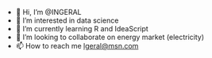 - 👋 Hi, I’m @INGERAL
- 👀 I’m interested in data science
- 🌱 I’m currently learning R and IdeaScript
- 💞️ I’m looking to collaborate on energy market (electricity)
- 📫 How to reach me lgeral@msn.com

<!---
INGERAL/INGERAL is a ✨ special ✨ repository because its `README.md` (this file) appears on your GitHub profile.
You can click the Preview link to take a look at your changes.
--->
